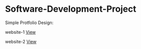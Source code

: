 # Software-Development-Project
Simple Protfolio Design: 

  website-1 [View](https://65fda8a469118027df4a4ccb--chic-khapse-d6430f.netlify.app/)

  website-2 [View](https://65fe99efddc42dd669daeb8e--glittery-bienenstitch-0c5a22.netlify.app/)
